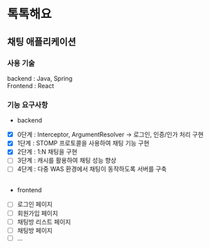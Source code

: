 # 톡톡해요

## 채팅 애플리케이션

### 사용 기술
backend : Java, Spring <br>
Frontend : React

### 기능 요구사항
- backend
- [X] 0단계 : Interceptor, ArgumentResolver -> 로그인, 인증/인가 처리 구현 <br>
- [X] 1단계 : STOMP 프로토콜을 사용하여 채팅 기능 구현 <br>
- [X] 2단계 : 1:N 채팅을 구현 <br>
- [ ] 3단계 : 캐시를 활용하여 채팅 성능 향상 <br>
- [ ] 4단계 : 다중 WAS 환경에서 채팅이 동작하도록 서버를 구축 <br><br>

- frontend
- [ ] 로그인 페이지
- [ ] 회원가입 페이지
- [ ] 채팅방 리스트 페이지
- [ ] 채팅방 페이지
- [ ] ... 
